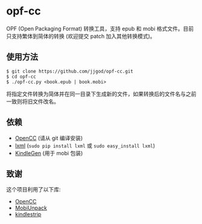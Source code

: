 opf-cc
======

OPF (Open Packaging Format) 转换工具，支持 epub 和 mobi 格式文件。目前只支持繁体到简体的转换 (欢迎提交 patch 加入其他转换模式)。

使用方法
--------

    $ git clone https://github.com/jjgod/opf-cc.git
    $ cd opf-cc
    $ ./opf-cc.py <book.epub | book.mobi>

将指定文件转换为简体并在同一目录下生成新的文件，如果转换后的文件名与之前一致则将旧文件改名。

依赖
----

- [OpenCC](https://github.com/BYVoid/OpenCC) (请从 git 编译安装)
- [lxml](http://lxml.de) (`sudo pip install lxml` 或 `sudo easy_install lxml`)
- [KindleGen](http://www.amazon.com/gp/feature.html?ie=UTF8&docId=1000765211) (用于 mobi 包装)

致谢
----

这个项目利用了以下库:

- [OpenCC](https://github.com/BYVoid/OpenCC)
- [MobiUnpack](http://www.mobileread.com/forums/showthread.php?t=61986)
- [kindlestrip](http://www.mobileread.com/forums/showthread.php?t=96903)


